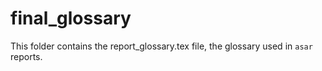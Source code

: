 # final_glossary

This folder contains the report_glossary.tex file, the glossary used in `asar` reports.
